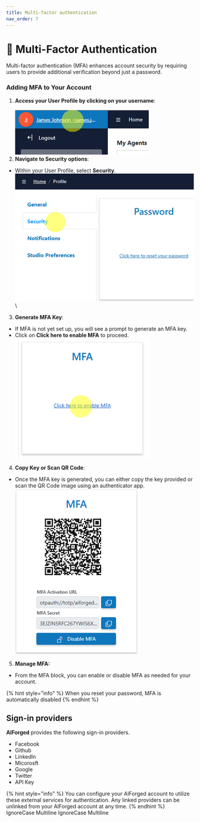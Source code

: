 ```yaml
---
title: Multi-factor authentication
nav_order: 7
---
```


# 🔂 Multi-Factor Authentication

Multi-factor authentication (MFA) enhances account security by requiring users to provide additional verification beyond just a password.

### Adding MFA to Your Account

1. **Access your User Profile by clicking on your username**:\
   \
   ![](<.gitbook/assets/image (28) (1) (1).png>)
2. **Navigate to Security options**:

* Within your User Profile, select **Security**.\
  ![](<.gitbook/assets/image (30) (1) (1).png>)\


3. **Generate MFA Key**:

* If MFA is not yet set up, you will see a prompt to generate an MFA key.
* Click on **Click here to enable MFA** to proceed.\
  ![](<.gitbook/assets/image (31) (1) (1).png>)

4. **Copy Key or Scan QR Code**:

* Once the MFA key is generated, you can either copy the key provided or scan the QR Code image using an authenticator app.\
  ![](<.gitbook/assets/image (32) (1) (1).png>)

5. **Manage MFA:**

* From the MFA block, you can enable or disable MFA as needed for your account.

{% hint style="info" %}
When you reset your password, MFA is automatically disabled
{% endhint %}

## Sign-in providers

**AIForged** provides the following sign-in providers.

* Facebook
* Github
* LinkedIn
* Micorosft
* Google
* Twitter
* API Key

{% hint style="info" %}
You can configure your AIForged account to utilize these external services for authentication. Any linked providers can be unlinked from your AIForged account at any time.
{% endhint %}
 IgnoreCase Multiline IgnoreCase Multiline
